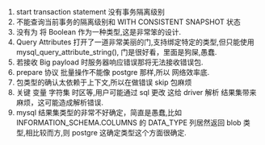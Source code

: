 1. start transaction statement 没有事务隔离级别
2. 不能查询当前事务的隔离级别和 WITH CONSISTENT SNAPSHOT 状态
3. 没有为 将 Boolean 作为一种类型,这是非常笨的设计.
4. Query Attributes 打开了一道非常美丽的门,支持绑定特定的类型,但只能使用 mysql_query_attribute_string(), 门是很好看，里面是狗屎,愚蠢.
5. 若接收 Big payload 时服务器响应错误那将无法接收错误包.
6. prepare 协议 批量操作不能像 postgre 那样,所以 网络效率底.
7. 包类型的确认太依赖于上下文,所以在做错误 skip 包麻烦
8. 关键 变量 字符集 时区等,用户可能通过 sql 更改 这给 driver 解析 结果集带来麻烦，这可能造成解析错误.
9. mysql 结果集类型的非常不好确定，简直是愚蠢,比如 INFORMATION_SCHEMA.COLUMNS 的 DATA_TYPE 列居然返回 blob 类型,相比较而方,则
   postgre 这确定类型这个方面很确定.




